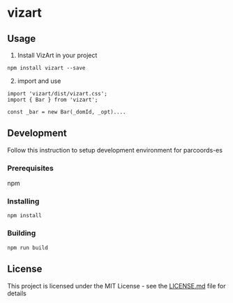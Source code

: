 # vizart



## Usage

1. Install VizArt in your project
```
npm install vizart --save
```

2. import and use

```
import 'vizart/dist/vizart.css';
import { Bar } from 'vizart';

const _bar = new Bar(_domId, _opt)....
```


## Development

Follow this instruction to setup development environment for parcoords-es
### Prerequisites

npm


### Installing


```
npm install
```

### Building

```
npm run build
```


## License

This project is licensed under the MIT License - see the [LICENSE.md](LICENSE.md) file for details



